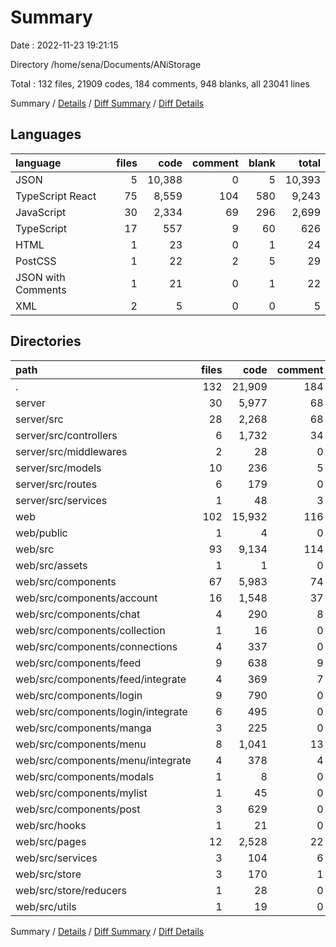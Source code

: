 # Summary

Date : 2022-11-23 19:21:15

Directory /home/sena/Documents/ANiStorage

Total : 132 files,  21909 codes, 184 comments, 948 blanks, all 23041 lines

Summary / [Details](details.md) / [Diff Summary](diff.md) / [Diff Details](diff-details.md)

## Languages
| language | files | code | comment | blank | total |
| :--- | ---: | ---: | ---: | ---: | ---: |
| JSON | 5 | 10,388 | 0 | 5 | 10,393 |
| TypeScript React | 75 | 8,559 | 104 | 580 | 9,243 |
| JavaScript | 30 | 2,334 | 69 | 296 | 2,699 |
| TypeScript | 17 | 557 | 9 | 60 | 626 |
| HTML | 1 | 23 | 0 | 1 | 24 |
| PostCSS | 1 | 22 | 2 | 5 | 29 |
| JSON with Comments | 1 | 21 | 0 | 1 | 22 |
| XML | 2 | 5 | 0 | 0 | 5 |

## Directories
| path | files | code | comment | blank | total |
| :--- | ---: | ---: | ---: | ---: | ---: |
| . | 132 | 21,909 | 184 | 948 | 23,041 |
| server | 30 | 5,977 | 68 | 295 | 6,340 |
| server/src | 28 | 2,268 | 68 | 293 | 2,629 |
| server/src/controllers | 6 | 1,732 | 34 | 215 | 1,981 |
| server/src/middlewares | 2 | 28 | 0 | 5 | 33 |
| server/src/models | 10 | 236 | 5 | 29 | 270 |
| server/src/routes | 6 | 179 | 0 | 21 | 200 |
| server/src/services | 1 | 48 | 3 | 5 | 56 |
| web | 102 | 15,932 | 116 | 653 | 16,701 |
| web/public | 1 | 4 | 0 | 0 | 4 |
| web/src | 93 | 9,134 | 114 | 643 | 9,891 |
| web/src/assets | 1 | 1 | 0 | 0 | 1 |
| web/src/components | 67 | 5,983 | 74 | 446 | 6,503 |
| web/src/components/account | 16 | 1,548 | 37 | 121 | 1,706 |
| web/src/components/chat | 4 | 290 | 8 | 22 | 320 |
| web/src/components/collection | 1 | 16 | 0 | 3 | 19 |
| web/src/components/connections | 4 | 337 | 0 | 19 | 356 |
| web/src/components/feed | 9 | 638 | 9 | 55 | 702 |
| web/src/components/feed/integrate | 4 | 369 | 7 | 28 | 404 |
| web/src/components/login | 9 | 790 | 0 | 64 | 854 |
| web/src/components/login/integrate | 6 | 495 | 0 | 40 | 535 |
| web/src/components/manga | 3 | 225 | 0 | 17 | 242 |
| web/src/components/menu | 8 | 1,041 | 13 | 61 | 1,115 |
| web/src/components/menu/integrate | 4 | 378 | 4 | 30 | 412 |
| web/src/components/modals | 1 | 8 | 0 | 1 | 9 |
| web/src/components/mylist | 1 | 45 | 0 | 6 | 51 |
| web/src/components/post | 3 | 629 | 0 | 32 | 661 |
| web/src/hooks | 1 | 21 | 0 | 6 | 27 |
| web/src/pages | 12 | 2,528 | 22 | 130 | 2,680 |
| web/src/services | 3 | 104 | 6 | 13 | 123 |
| web/src/store | 3 | 170 | 1 | 13 | 184 |
| web/src/store/reducers | 1 | 28 | 0 | 3 | 31 |
| web/src/utils | 1 | 19 | 0 | 2 | 21 |

Summary / [Details](details.md) / [Diff Summary](diff.md) / [Diff Details](diff-details.md)